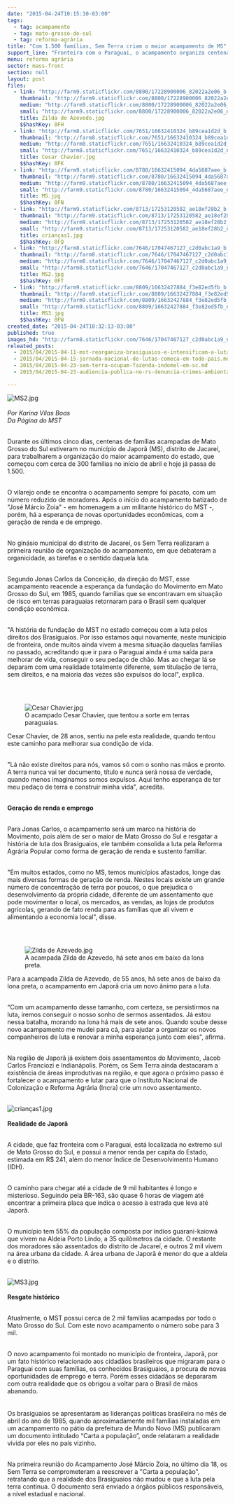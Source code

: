 ```yaml
---
date: "2015-04-24T10:15:10-03:00"
tags:
  - tag: acampamento
  - tag: mato-grosso-do-sul
  - tag: reforma-agrária
title: "Com 1.500 famílias, Sem Terra criam o maior acampamento de MS"
support_line: "Fronteira com o Paraguai, o acampamento organiza centenas de famílias que tentaram construir suas vidas em terras paraguaias."
menu: reforma agrária
sector: mass-front
section: null
layout: post
files:
  - link: "http://farm9.staticflickr.com/8800/17228900006_82022a2e06_b.jpg"
    thumbnail: "http://farm9.staticflickr.com/8800/17228900006_82022a2e06_t.jpg"
    medium: "http://farm9.staticflickr.com/8800/17228900006_82022a2e06_z.jpg"
    small: "http://farm9.staticflickr.com/8800/17228900006_82022a2e06_n.jpg"
    title: Zilda de Azevedo.jpg
    $$hashKey: 0FH
  - link: "http://farm8.staticflickr.com/7651/16632410324_b89cea1d2d_b.jpg"
    thumbnail: "http://farm8.staticflickr.com/7651/16632410324_b89cea1d2d_t.jpg"
    medium: "http://farm8.staticflickr.com/7651/16632410324_b89cea1d2d_z.jpg"
    small: "http://farm8.staticflickr.com/7651/16632410324_b89cea1d2d_n.jpg"
    title: Cesar Chavier.jpg
    $$hashKey: 0FK
  - link: "http://farm9.staticflickr.com/8780/16632415094_4da5687aee_b.jpg"
    thumbnail: "http://farm9.staticflickr.com/8780/16632415094_4da5687aee_t.jpg"
    medium: "http://farm9.staticflickr.com/8780/16632415094_4da5687aee_z.jpg"
    small: "http://farm9.staticflickr.com/8780/16632415094_4da5687aee_n.jpg"
    title: MS.jpg
    $$hashKey: 0FN
  - link: "http://farm9.staticflickr.com/8713/17253120582_ae18ef28b2_b.jpg"
    thumbnail: "http://farm9.staticflickr.com/8713/17253120582_ae18ef28b2_t.jpg"
    medium: "http://farm9.staticflickr.com/8713/17253120582_ae18ef28b2_z.jpg"
    small: "http://farm9.staticflickr.com/8713/17253120582_ae18ef28b2_n.jpg"
    title: crianças1.jpg
    $$hashKey: 0FQ
  - link: "http://farm8.staticflickr.com/7646/17047467127_c2d0abc1a9_b.jpg"
    thumbnail: "http://farm8.staticflickr.com/7646/17047467127_c2d0abc1a9_t.jpg"
    medium: "http://farm8.staticflickr.com/7646/17047467127_c2d0abc1a9_z.jpg"
    small: "http://farm8.staticflickr.com/7646/17047467127_c2d0abc1a9_n.jpg"
    title: MS2.jpg
    $$hashKey: 0FT
  - link: "http://farm9.staticflickr.com/8809/16632427884_f3e82ed5fb_b.jpg"
    thumbnail: "http://farm9.staticflickr.com/8809/16632427884_f3e82ed5fb_t.jpg"
    medium: "http://farm9.staticflickr.com/8809/16632427884_f3e82ed5fb_z.jpg"
    small: "http://farm9.staticflickr.com/8809/16632427884_f3e82ed5fb_n.jpg"
    title: MS3.jpg
    $$hashKey: 0FW
created_date: "2015-04-24T10:32:13-03:00"
published: true
images_hd: "http://farm8.staticflickr.com/7646/17047467127_c2d0abc1a9_n.jpg"
releated_posts:
  - 2015/04/2015-04-11-mst-reorganiza-brasiguaios-e-intensificam-a-luta-pela-terra-em-mato-grosso-do-sul.md
  - 2015/04/2015-04-15-jornada-nacional-de-lutas-comeca-em-todo-pais.md
  - 2015/04/2015-04-23-sem-terra-ocupam-fazenda-indomel-em-sc.md
  - 2015/04/2015-04-23-audiencia-publica-no-rs-denuncia-crimes-ambientais-em-fazenda-ocupa-pelos-sem-terra.md

---
```

<p><img alt="MS2.jpg" src="http://farm8.staticflickr.com/7646/17047467127_c2d0abc1a9_b.jpg" /><br />
<br />
<em>Por Karina Vilas Boas<br />
Da P&aacute;gina do MST</em></p>

<p><br />
Durante os &uacute;ltimos cinco dias, centenas de fam&iacute;lias acampadas de Mato Grosso do Sul estiveram no munic&iacute;pio de Japor&atilde; (MS), distrito de Jacare&iacute;, para trabalharem a organiza&ccedil;&atilde;o do maior acampamento do estado, que come&ccedil;ou com cerca de 300 fam&iacute;lias no in&iacute;cio de abril e hoje j&aacute; passa de 1.500.</p>

<p><br />
O vilarejo onde se encontra o acampamento sempre foi pacato, com um n&uacute;mero reduzido de moradores. Ap&oacute;s o in&iacute;cio do acampamento batizado de &quot;Jos&eacute; M&aacute;rcio Zoia&quot; - em homenagem a um militante hist&oacute;rico do MST -, por&eacute;m, h&aacute; a esperan&ccedil;a de novas oportunidades econ&ocirc;micas, com a gera&ccedil;&atilde;o de renda e de emprego.</p>

<p><br />
No gin&aacute;sio municipal do distrito de Jacare&iacute;, os Sem Terra realizaram a primeira reuni&atilde;o de organiza&ccedil;&atilde;o do acampamento, em que debateram a organicidade, as tarefas e o sentido daquela luta.</p>

<p><br />
Segundo Jonas Carlos da Concei&ccedil;&atilde;o, da dire&ccedil;&atilde;o do MST, esse acampamento reacende a esperan&ccedil;a da funda&ccedil;&atilde;o do Movimento em Mato Grosso do Sul, em 1985, quando fam&iacute;lias que se encontravam em situa&ccedil;&atilde;o de risco em terras paraguaias retornaram para o Brasil sem qualquer condi&ccedil;&atilde;o econ&ocirc;mica.</p>

<p><br />
&quot;A hist&oacute;ria de funda&ccedil;&atilde;o do MST no estado come&ccedil;ou com a luta pelos direitos dos Brasiguaios. Por isso estamos aqui novamente, neste munic&iacute;pio de fronteira, onde muitos ainda vivem a mesma situa&ccedil;&atilde;o daquelas fam&iacute;lias no passado, acreditando que ir para o Paraguai ainda &eacute; uma sa&iacute;da para melhorar de vida, conseguir o seu peda&ccedil;o de ch&atilde;o. Mas ao chegar l&aacute; se deparam com uma realidade totalmente diferente, sem titula&ccedil;&atilde;o de terra, sem direitos, e na maioria das vezes s&atilde;o expulsos do local&quot;, explica.</p>

<p>&nbsp;</p>

<figure class="image" style="float:left"><img alt="Cesar Chavier.jpg" src="http://farm8.staticflickr.com/7651/16632410324_b89cea1d2d_b.jpg" />
<figcaption>O acampado Cesar Chavier, que tentou a sorte em terras paraguaias.</figcaption>
</figure>

<p>Cesar Chavier, de 28 anos, sentiu na pele esta realidade, quando tentou este caminho para melhorar sua condi&ccedil;&atilde;o de vida.</p>

<p><br />
&quot;L&aacute; n&atilde;o existe direitos para n&oacute;s, vamos s&oacute; com o sonho nas m&atilde;os e pronto. A terra nunca vai ter documento, t&iacute;tulo e nunca ser&aacute; nossa de verdade, quando menos imaginamos somos expulsos. Aqui tenho esperan&ccedil;a de ter meu peda&ccedil;o de terra e construir minha vida&quot;, acredita.</p>

<p><br />
<strong>Gera&ccedil;&atilde;o de renda e emprego</strong></p>

<p><br />
Para Jonas Carlos, o acampamento ser&aacute; um marco na hist&oacute;ria do Movimento, pois al&eacute;m de ser o maior de Mato Grosso do Sul e resgatar a hist&oacute;ria de luta dos Brasiguaios, ele tamb&eacute;m consolida a luta pela Reforma Agr&aacute;ria Popular como forma de gera&ccedil;&atilde;o de renda e sustento familiar.</p>

<p><br />
&quot;Em muitos estados, como no MS, temos munic&iacute;pios afastados, longe das mais diversas formas de gera&ccedil;&atilde;o de renda. Nestes locais existe um grande n&uacute;mero de concentra&ccedil;&atilde;o de terra por poucos, o que prejudica o desenvolvimento da pr&oacute;pria cidade, diferente de um assentamento que pode movimentar o local, os mercados, as vendas, as lojas de produtos agr&iacute;colas, gerando de fato renda para as fam&iacute;lias que ali vivem e alimentando a economia local&quot;, disse.</p>

<p>&nbsp;</p>

<figure class="image" style="float:right"><img alt="Zilda de Azevedo.jpg" src="http://farm9.staticflickr.com/8800/17228900006_82022a2e06_b.jpg" />
<figcaption>A acampada Zilda de Azevedo, h&aacute; sete anos em baixo da lona preta.</figcaption>
</figure>

<p>Para a acampada Zilda de Azevedo, de 55 anos, h&aacute; sete anos de baixo da lona preta, o acampamento em Japor&atilde; cria um novo &acirc;nimo para a luta.</p>

<p><br />
&ldquo;Com um acampamento desse tamanho, com certeza, se persistirmos na luta, iremos conseguir o nosso sonho de sermos assentados. J&aacute; estou nessa batalha, morando na lona h&aacute; mais de sete anos. Quando soube desse novo acampamento me mudei para c&aacute;, para ajudar a organizar os novos companheiros de luta e renovar a minha esperan&ccedil;a junto com eles&quot;, afirma.</p>

<p><br />
Na regi&atilde;o de Japor&atilde; j&aacute; existem dois assentamentos do Movimento, Jacob Carlos Franciozi e Indian&aacute;polis. Por&eacute;m, os Sem Terra ainda destacaram a exist&ecirc;ncia de &aacute;reas improdutivas na regi&atilde;o, e que agora o pr&oacute;ximo passo &eacute; fortalecer o acampamento e lutar para que o Instituto Nacional de Coloniza&ccedil;&atilde;o e Reforma Agr&aacute;ria (Incra) crie um novo assentamento.<br />
&nbsp;</p>

<p><img alt="crianças1.jpg" src="http://farm9.staticflickr.com/8713/17253120582_ae18ef28b2_b.jpg" /><br />
<br />
<strong>Realidade de Japor&atilde;</strong></p>

<p><br />
A cidade, que faz fronteira com o Paraguai, est&aacute; localizada no extremo sul de Mato Grosso do Sul, e possui a menor renda per capita do Estado, estimada em R$ 241, al&eacute;m do menor &Iacute;ndice de Desenvolvimento Humano (IDH).</p>

<p><br />
O caminho para chegar at&eacute; a cidade de 9 mil habitantes &eacute; longo e misterioso. Seguindo pela BR-163, s&atilde;o quase 6 horas de viagem at&eacute; encontrar a primeira placa que indica o acesso &agrave; estrada que leva at&eacute; Japor&atilde;.</p>

<p><br />
O munic&iacute;pio tem 55% da popula&ccedil;&atilde;o composta por &iacute;ndios guarani-kaiow&aacute; que vivem na Aldeia Porto Lindo, a 35 quil&ocirc;metros da cidade. O restante dos moradores s&atilde;o assentados do distrito de Jacare&iacute;, e outros 2 mil vivem na &aacute;rea urbana da cidade. A &aacute;rea urbana de Japor&atilde; &eacute; menor do que a aldeia e o distrito.<br />
&nbsp;</p>

<p><img alt="MS3.jpg" src="http://farm9.staticflickr.com/8809/16632427884_f3e82ed5fb_b.jpg" /><br />
<br />
<strong>Resgate hist&oacute;rico</strong></p>

<p><br />
Atualmente, o MST possui cerca de 2 mil fam&iacute;lias acampadas por todo o Mato Grosso do Sul. Com este novo acampamento o n&uacute;mero sobe para 3 mil.</p>

<p><br />
O novo acampamento foi montado no munic&iacute;pio de fronteira, Japor&atilde;, por um fato hist&oacute;rico relacionado aos cidad&atilde;os brasileiros que migraram para o Paraguai com suas fam&iacute;lias, os conhecidos Brasiguaios, a procura de novas oportunidades de emprego e terra. Por&eacute;m esses cidad&atilde;os se depararam com outra realidade que os obrigou a voltar para o Brasil de m&atilde;os abanando.<br />
&nbsp;<br />
<br />
Os brasiguaios se apresentaram as lideran&ccedil;as pol&iacute;ticas brasileira no m&ecirc;s de abril do ano de 1985, quando aproximadamente mil fam&iacute;lias instaladas em um acampamento no p&aacute;tio da prefeitura de Mundo Novo (MS) publicaram um documento intitulado &ldquo;Carta a popula&ccedil;&atilde;o&rdquo;, onde relataram a realidade vivida por eles no pa&iacute;s vizinho.</p>

<p><br />
Na primeira reuni&atilde;o do Acampamento Jos&eacute; M&aacute;rcio Zoia, no &uacute;ltimo dia 18, os Sem Terra se comprometeram a reescrever a &quot;Carta a popula&ccedil;&atilde;o&quot;, retratando que a realidade dos Brasiguaios n&atilde;o mudou e que a luta pela terra continua. O documento ser&aacute; enviado a &oacute;rg&atilde;os p&uacute;blicos respons&aacute;veis, a n&iacute;vel estadual e nacional.</p>

<p>&nbsp;</p>
